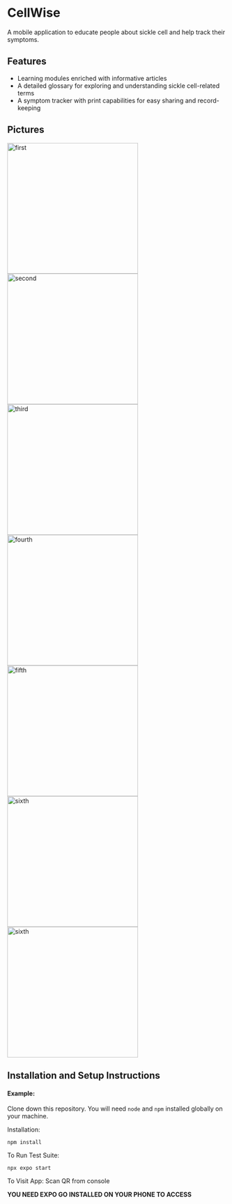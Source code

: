 # CellWise
A mobile application to educate people about sickle cell and help track their symptoms.

## Features
- Learning modules enriched with informative articles
- A detailed glossary for exploring and understanding sickle cell-related terms
- A symptom tracker with print capabilities for easy sharing and record-keeping

## Pictures
<img src="https://github.com/user-attachments/assets/5924980e-501f-47aa-95fe-bf20409eee7a" alt="first" width="300"/>
<img src="https://github.com/user-attachments/assets/3ba4f584-76cc-41b7-938b-12d0f5a73c10" alt="second" width="300"/>
<img src="https://github.com/user-attachments/assets/4075085c-1d75-456e-8105-e583c3d44926" alt="third" width="300"/>
<img src="https://github.com/user-attachments/assets/b5aac401-48fd-4af6-a73e-8407733f9867" alt="fourth" width="300"/>
<img src="https://github.com/user-attachments/assets/ef9371a9-5025-4869-b5cb-1141fdfeb08c" alt="fifth" width="300"/>
<img src="https://github.com/user-attachments/assets/658000dc-0763-47b0-adc5-086d0ae25ac4" alt="sixth" width="300"/>
<img src="https://github.com/user-attachments/assets/3a1f0299-ca44-4f19-9829-b1f7022453ff" alt="sixth" width="300"/>

## Installation and Setup Instructions

#### Example:  

Clone down this repository. You will need `node` and `npm` installed globally on your machine.  

Installation:

`npm install`  

To Run Test Suite:  

`npx expo start` 

To Visit App: Scan QR from console

**YOU NEED EXPO GO INSTALLED ON YOUR PHONE TO ACCESS**
